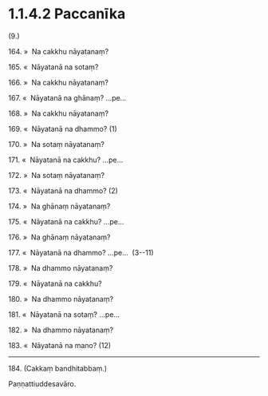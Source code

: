 

# 1.1.4.2 Paccanīka





(9.)

164\. »  Na cakkhu nāyatanaṃ?

165\. «  Nāyatanā na sotaṃ?

166\. »  Na cakkhu nāyatanaṃ?

167\. «  Nāyatanā na ghānaṃ? …pe…

168\. »  Na cakkhu nāyatanaṃ?

169\. «  Nāyatanā na dhammo? (1)

170\. »  Na sotaṃ nāyatanaṃ?

171\. «  Nāyatanā na cakkhu? …pe…

172\. »  Na sotaṃ nāyatanaṃ?

173\. «  Nāyatanā na dhammo? (2)

174\. »  Na ghānaṃ nāyatanaṃ?

175\. «  Nāyatanā na cakkhu? …pe…

176\. »  Na ghānaṃ nāyatanaṃ?

177\. «  Nāyatanā na dhammo? …pe…  (3--11)

178\. »  Na dhammo nāyatanaṃ?

179\. «  Nāyatanā na cakkhu?

180\. »  Na dhammo nāyatanaṃ?

181\. «  Nāyatanā na sotaṃ? …pe…

182\. »  Na dhammo nāyatanaṃ?

183\. «  Nāyatanā na mano? (12)

---

184\. (Cakkaṃ bandhitabbaṃ.)

  
Paṇṇattiuddesavāro.





